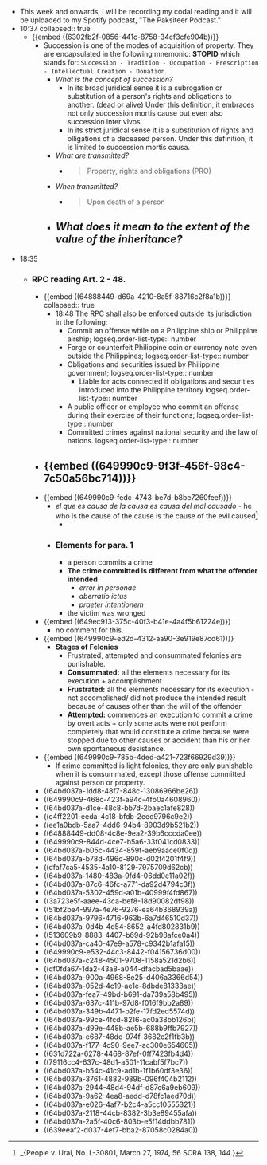 - This week and onwards, I will be recording my codal reading and it will be uploaded to my Spotify podcast, "The Paksiteer Podcast."
- 10:37
  collapsed:: true
	- {{embed ((6302fb2f-0856-441c-8758-34cf3cfe904b))}}
		- Succession is one of the modes of acquisition of property. They are encapsulated in the following mnemonic: **STOPID** which stands for: `Succession - Tradition - Occupation - Prescription - Intellectual Creation - Donation`.
			- *What is the concept of succession?*
				- In its broad juridical sense it is a subrogation or substitution of a person's rights and obligations to another. (dead or alive) Under this definition, it embraces not only succession mortis cause but even also succession inter vivos.
				- In its strict juridical sense it is a substitution of rights and olligations of a deceased person. Under this definition, it is limited to succession mortis causa.
			- *What are transmitted?*
				- > Property, rights and obligations (PRO)
			- *When transmitted?*
				- > Upon death of a person
			- *What does it mean to the extent of the value of the inheritance?*
				-
- 18:35
	- ### RPC reading Art. 2 - 48.
		- {{embed ((64888449-d69a-4210-8a5f-88716c2f8a1b))}}
		  collapsed:: true
			- 18:48 The RPC shall also be enforced outside its jurisdiction in the following:
				- Commit an offense while on a Philippine ship or Philippine airship;
				  logseq.order-list-type:: number
				- Forge or counterfeit Philippine coin or currency note even outside the Philippines;
				  logseq.order-list-type:: number
				- Obligations and securities issued by Philippine government;
				  logseq.order-list-type:: number
					- Liable for acts connected if obligations and securities introduced into the Philippine territory
					  logseq.order-list-type:: number
				- A public officer or employee who commit an offense during their exercise of their functions;
				  logseq.order-list-type:: number
				- Committed crimes against national security and the law of nations.
				  logseq.order-list-type:: number
		- {{embed ((649990c9-9f3f-456f-98c4-7c50a56bc714))}}
			-
		- {{embed ((649990c9-fedc-4743-be7d-b8be7260feef))}}
			- *el que es causa de la causa es causa del mal causado* - he who is the cause of the cause is the cause of the evil caused[^1]
				- [^1]: _{People v. Ural, No. L-30801, March 27, 1974, 56 SCRA 138, 144.}
			- ### Elements for para. 1
				- a person commits a crime
				- **The crime committed is different from what the offender intended**
					- *error in personae*
					- *aberratio ictus*
					- *praeter intentionem*
				- the victim was wronged
		- {{embed ((649ec913-375c-40f3-b41e-4a4f5b61224e))}}
			- no comment for this.
		- {{embed ((649990c9-ed2d-4312-aa90-3e919e87cd61))}}
			- **Stages of Felonies**
				- Frustrated, attempted and consummated felonies are punishable.
				- **Consummated:** all the elements necessary for its execution + accomplishment
				- **Frustrated:** all the elements necessary for its execution - not accomplished/ did not produce the intended result because of causes other than the will of the offender
				- **Attempted:** commences an execution to commit a crime by overt acts + only some acts were not perform completely that would constitute a crime because were stopped due to other causes or accident than his or her own spontaneous desistance.
		- {{embed ((649990c9-785b-4ded-a421-723f66929d39))}}
			- If crime committed is light felonies, they are only punishable when it is consummated, except those offense committed against person or property.
		- ((64bd037a-1dd8-48f7-848c-13086966be26))
		- ((649990c9-468c-423f-a94c-4fb0a4608960))
		- ((64bd037a-d1ce-48c8-bb7d-2baec1afe828))
		- ((c4ff2201-eeda-4c18-bfdb-2eed9796c9e2))
		- ((ee1a0bdb-5aa7-4dd6-94b4-8903d9b521b2))
		- ((64888449-dd08-4c8e-9ea2-39b6cccda0ee))
		- ((649990c9-844d-4ce7-b5a6-33f041cd0833))
		- ((64bd037a-b05c-4434-859f-aeb9aace0f0d))
		- ((64bd037a-b78d-496d-890c-d02f4201f4f9))
		- ((dfaf7ca5-4535-4a10-8129-7975709d62cb))
		- ((64bd037a-1480-483a-9fd4-06dd0e11a02f))
		- ((64bd037a-87c6-46fc-a771-da92d4794c3f))
		- ((64bd037a-5302-459d-a01b-40999f4fd867))
		- ((3a723e5f-aaee-43ca-bef8-18d90082df98))
		- ((51bf2be4-997a-4e76-9276-ea64b368939a))
		- ((64bd037a-9796-4716-963b-6a7d46510d37))
		- ((64bd037a-0d4b-4d54-8652-a4fd802831b9))
		- ((513609b9-8883-4407-b69d-92b98afce0a4))
		- ((64bd037a-ca40-47e9-a578-c9342b1afa15))
		- ((649990c9-e532-44c3-8442-f04156736d00))
		- ((64bd037a-c248-4501-9708-1158a521d2b6))
		- ((df0fda67-1da2-43a8-a044-dfacbad5baae))
		- ((64bd037a-900a-4968-8e25-d406a3366d54))
		- ((64bd037a-052d-4c19-ae1e-8dbde81333ae))
		- ((64bd037a-fea7-49bd-b691-da739a58b495))
		- ((64bd037a-637c-411b-97d8-f016f9bb2a89))
		- ((64bd037a-349b-4471-b2fe-17fd2ed5574d))
		- ((64bd037a-99ce-4fcd-8216-ac0a38bb126b))
		- ((64bd037a-d99e-448b-ae5b-688b9ffb7927))
		- ((64bd037a-e687-48de-974f-3682e2f1fb3b))
		- ((64bd037a-f177-4c90-9ee7-ac300e654605))
		- ((631d722a-6278-4468-87ef-0ff7423fb4d4))
		- ((79116cc4-637c-48d1-a501-11cabf5f7bc7))
		- ((64bd037a-b54c-41c9-ad1b-1f1b60df3e36))
		- ((64bd037a-3761-4882-989b-096f404b2112))
		- ((64bd037a-2944-48d4-94df-d87c6a9eb609))
		- ((64bd037a-9a62-4ea8-aedd-d78fc1aed70d))
		- ((64bd037a-e026-4af7-b2c4-a5cc10555321))
		- ((64bd037a-2118-44cb-8382-3b3e89455afa))
		- ((64bd037a-2a5f-40c6-803b-e5f14ddbb781))
		- ((639eeaf2-d037-4ef7-bba2-87058c0284a0))